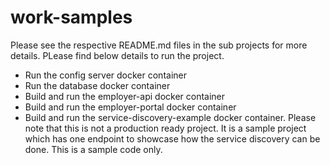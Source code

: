 # work-samples
Please see the respective README.md files in the sub projects for more details. PLease find below details to run the project.

* Run the config server docker container
* Run the  database docker container
* Build and run the employer-api docker container
* Build and run the employer-portal docker container
* Build and run the service-discovery-example docker container. Please note that this is not a production ready project. It is a sample project which has one endpoint to showcase how the service discovery can be done. This is a sample code only.